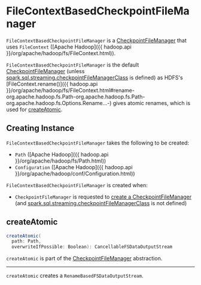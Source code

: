 # FileContextBasedCheckpointFileManager

`FileContextBasedCheckpointFileManager` is a [CheckpointFileManager](CheckpointFileManager.md) that uses `FileContext` ([Apache Hadoop]({{ hadoop.api }}/org/apache/hadoop/fs/FileContext.html)).

`FileContextBasedCheckpointFileManager` is the default [CheckpointFileManager](CheckpointFileManager.md) (unless [spark.sql.streaming.checkpointFileManagerClass](configuration-properties.md#spark.sql.streaming.checkpointFileManagerClass) is defined) as HDFS's [FileContext.rename()]({{ hadoop.api }}/org/apache/hadoop/fs/FileContext.html#rename-org.apache.hadoop.fs.Path-org.apache.hadoop.fs.Path-org.apache.hadoop.fs.Options.Rename...-) gives atomic renames, which is used for [createAtomic](#createAtomic).

## Creating Instance

`FileContextBasedCheckpointFileManager` takes the following to be created:

* <span id="path"> `Path` ([Apache Hadoop]({{ hadoop.api }}/org/apache/hadoop/fs/Path.html))
* <span id="hadoopConf"> `Configuration` ([Apache Hadoop]({{ hadoop.api }}/org/apache/hadoop/conf/Configuration.html))

`FileContextBasedCheckpointFileManager` is created when:

* `CheckpointFileManager` is requested to [create a CheckpointFileManager](CheckpointFileManager.md#create) (and [spark.sql.streaming.checkpointFileManagerClass](configuration-properties.md#spark.sql.streaming.checkpointFileManagerClass) is not defined)

## <span id="createAtomic"> createAtomic

```scala
createAtomic(
  path: Path,
  overwriteIfPossible: Boolean): CancellableFSDataOutputStream
```

`createAtomic` is part of the [CheckpointFileManager](CheckpointFileManager.md#createAtomic) abstraction.

---

`createAtomic` creates a `RenameBasedFSDataOutputStream`.
